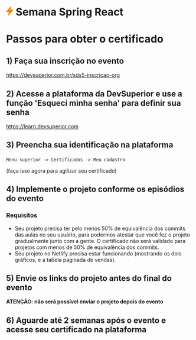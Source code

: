 # ![DevSuperior logo](https://raw.githubusercontent.com/devsuperior/bds-assets/main/ds/devsuperior-logo-small.png) Semana Spring React

# Passos para obter o certificado

## 1) Faça sua inscrição no evento

https://devsuperior.com.br/sds5-inscricao-org

## 2) Acesse a plataforma da DevSuperior e use a função 'Esqueci minha senha' para definir sua senha

https://learn.devsuperior.com

## 3) Preencha sua identificação na plataforma

`Menu superior -> Certificados -> Meu cadastro` 

(faça isso agora para agilizar seu certificado)

## 4) Implemente o projeto conforme os episódios do evento

### Requisitos
- Seu projeto precisa ter pelo menos 50% de equivalência dos commits das aulas no seu usuário, para podermos atestar que você fez o projeto gradualmente junto com a gente. O certificado não será validado para projetos com menos de 50% de equivalência dos commits.
- Seu projeto no Netlify precisa estar funcionando (mostrando os dois gráficos, e a tabela paginada de vendas).

## 5) Envie os links do projeto antes do final do evento

**ATENÇÃO: não será possível enviar o projeto depois do evento**

## 6) Aguarde até 2 semanas após o evento e acesse seu certificado na plataforma

